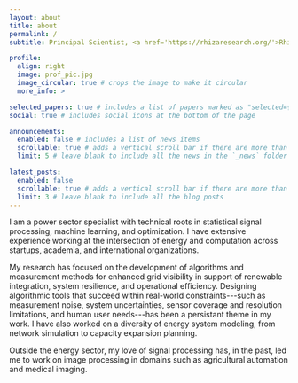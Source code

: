 ```yaml
---
layout: about
title: about
permalink: /
subtitle: Principal Scientist, <a href='https://rhizaresearch.org/'>Rhiza Research</a>.

profile:
  align: right
  image: prof_pic.jpg
  image_circular: true # crops the image to make it circular
  more_info: >

selected_papers: true # includes a list of papers marked as "selected={true}"
social: true # includes social icons at the bottom of the page

announcements:
  enabled: false # includes a list of news items
  scrollable: true # adds a vertical scroll bar if there are more than 3 news items
  limit: 5 # leave blank to include all the news in the `_news` folder

latest_posts:
  enabled: false
  scrollable: true # adds a vertical scroll bar if there are more than 3 new posts items
  limit: 3 # leave blank to include all the blog posts
---
```


I am a power sector specialist with technical roots in statistical signal processing, machine learning, and optimization. I have extensive experience working at the intersection of energy and computation across startups, academia, and international organizations.

My research has focused on the development of algorithms and measurement methods for enhanced grid visibility in support of renewable integration, system resilience, and operational efficiency. Designing algorithmic tools that succeed within real-world constraints---such as measurement noise, system uncertainties, sensor coverage and resolution limitations, and human user needs---has been a persistant theme in my work. I have also worked on a diversity of energy system modeling, from network simulation to capacity expansion planning.

Outside the energy sector, my love of signal processing has, in the past, led me to work on image processing in domains such as agricultural automation and medical imaging. 